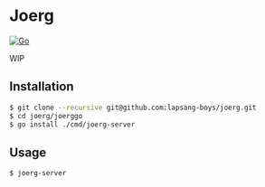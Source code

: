 
# Joerg

[![Go](https://github.com/lapsang-boys/joerg/workflows/Go/badge.svg)](https://github.com/lapsang-boys/joerg/actions?query=workflow%3AGo)

WIP

## Installation

```bash
$ git clone --recursive git@github.com:lapsang-boys/joerg.git
$ cd joerg/joerggo
$ go install ./cmd/joerg-server
```

## Usage

```bash
$ joerg-server
```
